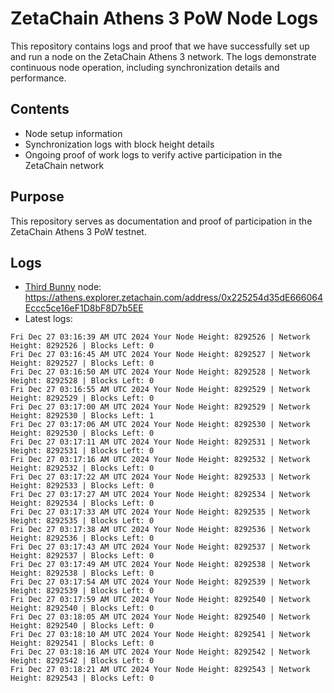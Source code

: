 # ZetaChain Athens 3 PoW Node Logs
This repository contains logs and proof that we have successfully set up and run a node on the ZetaChain Athens 3 network. The logs demonstrate continuous node operation, including synchronization details and performance.

## Contents
- Node setup information
- Synchronization logs with block height details
- Ongoing proof of work logs to verify active participation in the ZetaChain network

## Purpose
This repository serves as documentation and proof of participation in the ZetaChain Athens 3 PoW testnet.

## Logs

- [Third Bunny](https://thirdbunny.xyz/) node: https://athens.explorer.zetachain.com/address/0x225254d35dE666064Eccc5ce16eF1D8bF8D7b5EE
- Latest logs:
```
Fri Dec 27 03:16:39 AM UTC 2024 Your Node Height: 8292526 | Network Height: 8292526 | Blocks Left: 0
Fri Dec 27 03:16:45 AM UTC 2024 Your Node Height: 8292527 | Network Height: 8292527 | Blocks Left: 0
Fri Dec 27 03:16:50 AM UTC 2024 Your Node Height: 8292528 | Network Height: 8292528 | Blocks Left: 0
Fri Dec 27 03:16:55 AM UTC 2024 Your Node Height: 8292529 | Network Height: 8292529 | Blocks Left: 0
Fri Dec 27 03:17:00 AM UTC 2024 Your Node Height: 8292529 | Network Height: 8292530 | Blocks Left: 1
Fri Dec 27 03:17:06 AM UTC 2024 Your Node Height: 8292530 | Network Height: 8292530 | Blocks Left: 0
Fri Dec 27 03:17:11 AM UTC 2024 Your Node Height: 8292531 | Network Height: 8292531 | Blocks Left: 0
Fri Dec 27 03:17:16 AM UTC 2024 Your Node Height: 8292532 | Network Height: 8292532 | Blocks Left: 0
Fri Dec 27 03:17:22 AM UTC 2024 Your Node Height: 8292533 | Network Height: 8292533 | Blocks Left: 0
Fri Dec 27 03:17:27 AM UTC 2024 Your Node Height: 8292534 | Network Height: 8292534 | Blocks Left: 0
Fri Dec 27 03:17:33 AM UTC 2024 Your Node Height: 8292535 | Network Height: 8292535 | Blocks Left: 0
Fri Dec 27 03:17:38 AM UTC 2024 Your Node Height: 8292536 | Network Height: 8292536 | Blocks Left: 0
Fri Dec 27 03:17:43 AM UTC 2024 Your Node Height: 8292537 | Network Height: 8292537 | Blocks Left: 0
Fri Dec 27 03:17:49 AM UTC 2024 Your Node Height: 8292538 | Network Height: 8292538 | Blocks Left: 0
Fri Dec 27 03:17:54 AM UTC 2024 Your Node Height: 8292539 | Network Height: 8292539 | Blocks Left: 0
Fri Dec 27 03:17:59 AM UTC 2024 Your Node Height: 8292540 | Network Height: 8292540 | Blocks Left: 0
Fri Dec 27 03:18:05 AM UTC 2024 Your Node Height: 8292540 | Network Height: 8292540 | Blocks Left: 0
Fri Dec 27 03:18:10 AM UTC 2024 Your Node Height: 8292541 | Network Height: 8292541 | Blocks Left: 0
Fri Dec 27 03:18:16 AM UTC 2024 Your Node Height: 8292542 | Network Height: 8292542 | Blocks Left: 0
Fri Dec 27 03:18:21 AM UTC 2024 Your Node Height: 8292543 | Network Height: 8292543 | Blocks Left: 0
```
